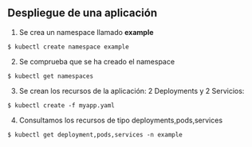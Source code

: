 ## Despliegue de una aplicación

1. Se crea un namespace llamado **example**

```
$ kubectl create namespace example
```

2. Se comprueba que se ha creado el namespace

```
$ kubectl get namespaces
```

3. Se crean los recursos de la aplicación: 2 Deployments y 2 Servicios:

```
$ kubectl create -f myapp.yaml
```

4. Consultamos los recursos de tipo  deployments,pods,services

```
$ kubectl get deployment,pods,services -n example
```
